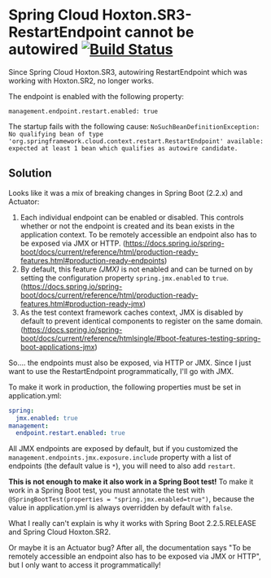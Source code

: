 # Spring Cloud Hoxton.SR3- RestartEndpoint cannot be autowired [![Build Status](https://travis-ci.org/brunomendola/spring-cloud-restartendpoint-demo.svg?branch=master)](https://travis-ci.org/brunomendola/spring-cloud-restartendpoint-demo)

Since Spring Cloud Hoxton.SR3, autowiring RestartEndpoint which was working with Hoxton.SR2, no longer works.

The endpoint is enabled with the following property:

`management.endpoint.restart.enabled: true`

The startup fails with the following cause:
`NoSuchBeanDefinitionException: No qualifying bean of type 'org.springframework.cloud.context.restart.RestartEndpoint' available: expected at least 1 bean which qualifies as autowire candidate.`

## Solution

Looks like it was a mix of breaking changes in Spring Boot (2.2.x) and Actuator:

1. Each individual endpoint can be enabled or disabled. This controls whether or not the endpoint is created and its bean exists in the application context. To be remotely accessible an endpoint also has to be exposed via JMX or HTTP. (https://docs.spring.io/spring-boot/docs/current/reference/html/production-ready-features.html#production-ready-endpoints)
1. By default, this feature _(JMX)_ is not enabled and can be turned on by setting the configuration property `spring.jmx.enabled` to `true`. (https://docs.spring.io/spring-boot/docs/current/reference/html/production-ready-features.html#production-ready-jmx)
1. As the test context framework caches context, JMX is disabled by default to prevent identical components to register on the same domain. (https://docs.spring.io/spring-boot/docs/current/reference/htmlsingle/#boot-features-testing-spring-boot-applications-jmx)

So.... the endpoints must also be exposed, via HTTP or JMX. Since I just want to use the RestartEndpoint programmatically, I'll go with JMX.

To make it work in production, the following properties must be set in application.yml:

```yaml
spring:
  jmx.enabled: true
management:
  endpoint.restart.enabled: true
```

All JMX endpoints are exposed by default, but if you customized the `management.endpoints.jmx.exposure.include` property with a list of endpoints (the default value is `*`), you will need to also add `restart`.

**This is not enough to make it also work in a Spring Boot test!**
To make it work in a Spring Boot test, you must annotate the test with `@SpringBootTest(properties = "spring.jmx.enabled=true")`, because the value in application.yml is always overridden by default with `false`.

What I really can't explain is why it works with Spring Boot 2.2.5.RELEASE and Spring Cloud Hoxton.SR2.

Or maybe it is an Actuator bug? After all, the documentation says "To be remotely accessible an endpoint also has to be exposed via JMX or HTTP", but I only want to access it programmatically!